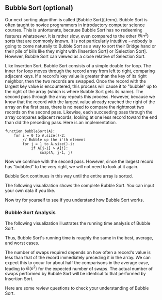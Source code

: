 
## Bubble Sort (optional)

Our next sorting algorithm is called [Bubble Sort]{.term}. Bubble Sort is often taught to novice programmers in
introductory computer science courses. This is unfortunate, because
Bubble Sort has no redeeming features whatsoever. It is rather slow,
even compared to the other $\Theta(n^2)$ sorts that are commonly known.
It is not particularly intutitive --nobody is going to come naturally
to Bubble Sort as a way to sort their Bridge hand or their pile of bills
like they might with
[Insertion Sort] or [Selection Sort]. 
However, Bubble Sort can viewed as a close relative of Selection Sort.

Like Insertion Sort, Bubble Sort consists of a simple double `for` loop.
The inner `for` loop moves through the record array from left to right,
comparing adjacent keys. If a record's key value is greater than the
key of its right neighbor, then the two records are swapped. Once the
record with the largest key value is encountered, this process will
cause it to "bubble" up to the right of the array (which is where
Bubble Sort gets its name). The second pass through the array repeats
this process. However, because we know that the record with the largest
value already reached the right of the array on the first pass, there is
no need to compare the rightmost two records on the second pass.
Likewise, each succeeding pass through the array compares adjacent
records, looking at one less record toward the end than did the
preceding pass. Here is an implementation.

    function bubbleSort(A):
        for i = 0 to A.size()-2:
            // Bubble up the i'th element
            for j = 1 to A.size()-i:
                if A[j-1] > A[j]:
                    swap(A, j-1, j)


<inlineav id="bubblesortS1CON" src="Sorting/bubblesortS1CON.js" name="Bubble Sort Slideshow 1"/>

Now we continue with the second pass. However, since the largest record
has "bubbled" to the very right, we will not need to look at it again.

<inlineav id="bubblesortS2CON" src="Sorting/bubblesortS2CON.js" name="Bubble Sort Slideshow 2"/>

Bubble Sort continues in this way until the entire array is sorted.

The following visualization shows the complete Bubble Sort. You can
input your own data if you like.

<avembed id="bubblesortAV" src="Sorting/bubblesortAV.html" type="ss" name="Bubble Sort Visualization"/>

Now try for yourself to see if you understand how Bubble Sort works.

<avembed id="BubsortPRO" src="Sorting/BubsortPRO.html" type="ka" name="Bubble Sort Proficiency Exercise"/>

### Bubble Sort Analysis

The following visualization illustrates the running time analysis of
Bubble Sort.

<inlineav id="BubbleSortAnalysisCON" src="Sorting/BubbleSortAnalysisCON.js" name="Bubble Sort Analysis Slideshow" links="Sorting/BubbleSortAnalysisCON.css"/>

Thus, Bubble Sort's running time is roughly the same in the best,
average, and worst cases.

The number of swaps required depends on how often a record's value is
less than that of the record immediately preceding it in the array. We
can expect this to occur for about half the comparisons in the average
case, leading to $\Theta(n^2)$ for the expected number of swaps. The
actual number of swaps performed by Bubble Sort will be identical to
that performed by Insertion Sort.

Here are some review questions to check your understanding of Bubble
Sort.

<avembed id="BubsortSumm" src="Sorting/BubsortSumm.html" type="ka" name="Bubble Sort Summary Exercise"/>
